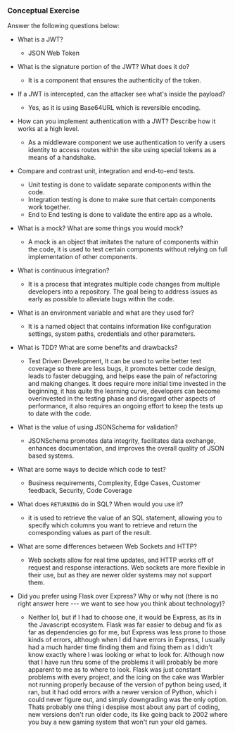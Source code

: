 ### Conceptual Exercise

Answer the following questions below:

- What is a JWT?
  * JSON Web Token
  
- What is the signature portion of the JWT?  What does it do?
  * It is a component that ensures the authenticity of the token.
 
- If a JWT is intercepted, can the attacker see what's inside the payload?
  * Yes, as it is using Base64URL which is reversible encoding.

- How can you implement authentication with a JWT?  Describe how it works at a high level.
  * As a middleware component we use authentication to verify a users identity to access routes within the site using special tokens as a means of a handshake.

- Compare and contrast unit, integration and end-to-end tests.
  * Unit testing is done to validate separate components within the code.
  * Integration testing is done to make sure that certain components work together.
  * End to End testing is done to validate the entire app as a whole.

- What is a mock? What are some things you would mock?
  * A mock is an object that imitates the nature of components within the code, it is used to test certain components without relying on full implementation of other components.

- What is continuous integration?
  * It is a process that integrates multiple code changes from multiple developers into a repository. The goal being to address issues as early as possible to alleviate bugs within the code.

- What is an environment variable and what are they used for?
  * It is a named object that contains information like configuration settings, system paths, credentials and other parameters.

- What is TDD? What are some benefits and drawbacks?
  * Test Driven Development, It can be used to write better test coverage so there are less bugs, it promotes better code design, leads to faster debugging, and helps ease the pain of refactoring and making changes. It does require more initial time invested in the beginning, it has quite the learning curve, developers can become overinvested in the testing phase and disregard other aspects of performance, it also requires an ongoing effort to keep the tests up to date with the code.

- What is the value of using JSONSchema for validation?
  * JSONSchema promotes data integrity, facilitates data exchange, enhances documentation, and improves the overall quality of JSON based systems.

- What are some ways to decide which code to test?
  * Business requirements, Complexity, Edge Cases, Customer feedback, Security, Code Coverage

- What does `RETURNING` do in SQL? When would you use it?
  * it is used to retrieve the value of an SQL statement, allowing you to specify which columns you want to retrieve and return the corresponding values as part of the result.

- What are some differences between Web Sockets and HTTP?
  * Web sockets allow for real time updates, and HTTP works off of request and response interactions. Web sockets are more flexible in their use, but as they are newer older systems may not support them.

- Did you prefer using Flask over Express? Why or why not (there is no right
  answer here --- we want to see how you think about technology)?
  * Neither lol, but if I had to choose one, it would be Express, as its in the Javascript ecosystem. Flask was far easier to debug and fix as far as dependencies go for me, but Express was less prone to those kinds of errors, although when I did have errors in Express, I usually had a much harder time finding them and fixing them as I didn't know exactly where I was looking or what to look for. Although now that I have run thru some of the problems it will probably be more apparent to me as to where to look. Flask was just constant problems with every project, and the icing on the cake was Warbler not running properly because of the version of python being used, it ran, but it had odd errors with a newer version of Python, which i could never figure out, and simply downgrading was the only option. Thats probably one thing i despise most about any part of coding, new versions don't run older code, its like going back to 2002 where you buy a new gaming system that won't run your old games.